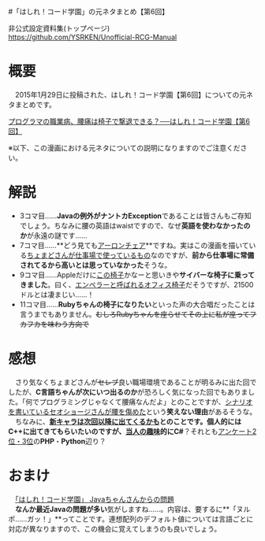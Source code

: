 #「はしれ！コード学園」の元ネタまとめ【第6回】

非公式設定資料集(トップページ)  
https://github.com/YSRKEN/Unofficial-RCG-Manual

# 概要
　2015年1月29日に投稿された、はしれ！コード学園【第6回】についての元ネタまとめです。

[プログラマの職業病、腰痛は椅子で撃退できる？──はしれ！コード学園【第6回】](https://codeiq.jp/magazine/2016/01/37035/)

※以下、この漫画における元ネタについての説明になりますのでご注意ください。

# 解説
- 3コマ目……**Javaの例外がナントカException**であることは皆さんもご存知でしょう。ちなみに腰の英語はwaistですので、なぜ**英語を使わなかったのか**が永遠の謎です……
- 7コマ目……**どう見ても[アーロンチェア]((http://www.hhstyle.com/products/detail.php?product_id=1422))**ですね。実はこの漫画を描いている[ちょまどさんが仕事場で使っているもの](https://twitter.com/chomado/status/692914081238491137)なのですが、**前から仕事場に常備されてるから高いとは思っていなかった**そうな。
- 9コマ目……Appleだけに[この椅子](http://zuchaga.com/apple/1301/)かなーと思いきや**サイバーな椅子に乗ってきました**。曰く、[エンペラーと呼ばれるオフィス椅子](http://wired.jp/2013/06/21/seat-of-power-the-computer-workstation-for-the-person-with-everything/)だそうですが、21500ドルとは凄まじい……！
- 11コマ目……**Rubyちゃんの椅子になりたい**といった声の大合唱だったことは言うまでもありません。~~むしろRubyちゃんを座らせてその上に私が座ってフカフカを味わう方向で~~

# 感想
　さり気なくちょまどさんが~~セレブ~~良い職場環境であることが明るみに出た回でしたが、**C言語ちゃんが次にいつ出るのか**が恐ろしく気になった回でもありました。「何でプログラミングじゃなくて腰痛なんだよ」とのことですが、[シナリオを書いているセオショージさんが腰を傷めた](https://twitter.com/theodoorjp/status/692918807397076992)という**笑えない理由**があるそうな。  
　ちなみに、**[新キャラは次回以降に出てくるかも](https://twitter.com/chomado/status/693050113518731264)**とのことです。個人的には**C++**に出てきてもらいたいのですが、[当人の趣味](https://twitter.com/Santea3173/status/693050601744142340)的に**C#**？それとも[アンケート2位・3位](https://github.com/YSRKEN/Unofficial-RCG-Manual/blob/master/article/lisp.md)の**PHP**・**Python**辺り？

# おまけ
　[「はしれ！コード学園」   Javaちゃんさんからの問題](https://codeiq.jp/q/2585)  
　**なんか最近Javaの問題が多い**気がしますね……。内容は、要するに**「ヌルポ……ガッ！」**ってことです。連想配列のデフォルト値については言語ごとに対応が異なりますので、この機会に覚えてしまうのも良いでしょう。
